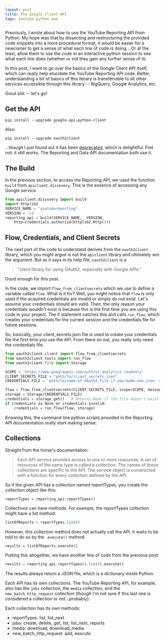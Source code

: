 ```yaml
---
layout: post
title: The Google Client API
tags: youtube python wwe
---
```


Previously, I wrote about how to use the YouTube Reporting API from Python. My hope
was that by dissecting and restructuring the provided code snippets into a more procedural
format, it would be easier for a newcomer to get a sense of what each line of code is
doing... Or at the least, allow them to use the code in an interactive python session 
to see what each line does (whether or not they gain any further sense of it).

In this post, I want to go over the basics of the Google Client API itself, which
can really help elucidate the YouTube Reporting API code.  Better, understanding a 
bit of basics of this library is transferrable to all other services accessible through
this library -- BigQuery, Google Analytics, etc.

Good shit -- let's go!

## Get the API
```
pip install --upgrade google-api-python-client
```

Also:
```
pip install --upgrade oauth2client
```
...though I just found out it has been [deprecated](https://pypi.python.org/pypi/oauth2client), which
is delightlful.  Fret not: it still works.  The Reporting and Data API documentation both use it.

## The Build
In the previous section, to access the Reporting API, we used the function `build` from 
`apiclient.discovery`.  This is the essence of accessing any Google service.

```python
from apiclient.discovery import build
import httplib2
SERVICE_NAME = "youtubereporting"
VERSION = 'v1'
reporting_api = build(SERVICE_NAME,  VERSION,  
    http=credentials.authorize(httplib2.Http()))
```

## Flow, Credentials, and Client Secrets
The next part of the code to understand derives from the `oauth2client` library, which you
might argue is not the `apiclient` library and ultimately win the argument.  But as it says
in its help file, `oauth2client` is a
> "client library for using OAuth2, especially with Google APIs."

Good enough for this post.

In the code, we import `flow_from_clientsecrets` which we use to define a variable called `flow`.
What is it for?  Well, you might notice that `flow` is only used if the acquired credentials
are invalid or simply do not exist.  Let's assume your credentials should are valid. Then, the only reason
your credentials wouldn't exist is because this is the first time you are using this code in your project.
The if statement catches this and calls `run_flow`, which creates your credentials for the current
session and the credentials file for future sessions.

So, basically, your client\_secrets.json file is used to create your credentials file the first 
time you use the API.  From there on out, you really only need the credentials file.

```python
from oauth2client.client import flow_from_clientsecrets
from oauth2client.tools import run_flow
from oauth2client.file import Storage

SCOPE = 'https://www.googleapis.com/auth/yt-analytics.readonly'
CLIENT_SECRETS_FILE = "path/to/client_secrets.json" 
CREDENTIALS_FILE = 'path/to/name-of-OAuth2-file-if-you-made-one.json' # e.g., test-oauth2.json

flow = flow_from_clientsecrets(CLIENT_SECRETS_FILE, scope=SCOPE, message=' f off ')
storage = Storage(CREDENTIALS_FILE) 
credentials = storage.get()   # Returns None if the file doesn't exist
if credentials is None or credentials.invalid:
    credentials = run_flow(flow, storage)
```

Knowing this, the command line python scripts provided in the Reporting API documentation really
start making sense.  

## Collections
Straight from the horse's documentation:
> Each API service provides access to one or more resources. A set of resources of the same 
> type is called a collection. The names of these collections are specific to the API. The 
> service object is constructed with a function for every collection defined by the API.

So if the given API has a collection named reportTypes, you create the collection object like this:
```python
reportTypes = reporting_api.reportTypes()
```

Collections can have methods.  For example, the reportTypes collection might have a list method:
```python
listOfReports = reportTypes.list()
```

However, this collection method does not actually call the API.  It waits to be told to do so by the `.execute()` method:
```
results = listOfReports.execute()
```

Putting this altogether, we have another line of code from the previous post:
```python
results = reporting_api.reportTypes().list().execute()
```

The results always return a JSON file, which is a dictionary inside Python.

Each API has its own collections.  The YouTube Reporting API, for example, also has the `jobs` collection,
the `media` collection, and the `new_batch_http_request` collection (though I'm not sure if this last one
is considered a collection or not...probably). 

Each collection has its own methods:
* reportTypes: list, list\_next
* jobs: create, delete, get, list, list\_next, reports
* media: download, download\_media
* new\_batch\_http\_request: add, execute 

